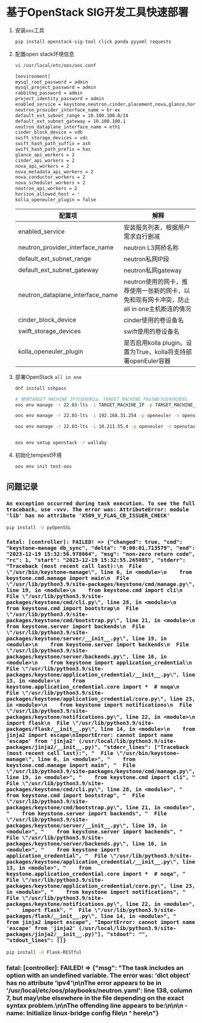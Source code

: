 # 基于OpenStack SIG开发工具快速部署

1. 安装`oos`工具

   ```bash
   pip install openstack-sig-tool click panda pyyaml requests
   ```

2. 配置open stack环境信息

   ```bash
   vi /usr/local/etc/oos/oos.conf
   
   [environment]
   mysql_root_password = admin
   mysql_project_password = admin
   rabbitmq_password = admin
   project_identity_password = admin
   enabled_service = keystone,neutron,cinder,placement,nova,glance,horizon,aodh,ceilometer,cyborg,gnocchi,kolla,heat,trove,tempest
   neutron_provider_interface_name = br-ex
   default_ext_subnet_range = 10.100.100.0/24
   default_ext_subnet_gateway = 10.100.100.1
   neutron_dataplane_interface_name = eth1
   cinder_block_device = vdb
   swift_storage_devices = vdc
   swift_hash_path_suffix = ash
   swift_hash_path_prefix = has
   glance_api_workers = 2
   cinder_api_workers = 2
   nova_api_workers = 2
   nova_metadata_api_workers = 2
   nova_conductor_workers = 2
   nova_scheduler_workers = 2
   neutron_api_workers = 2
   horizon_allowed_host = *
   kolla_openeuler_plugin = false
   ```

   | 配置项                           | 解释                                                         |
   | -------------------------------- | ------------------------------------------------------------ |
   | enabled_service                  | 安装服务列表，根据用户需求自行删减                           |
   | neutron_provider_interface_name  | neutron L3网桥名称                                           |
   | default_ext_subnet_range         | neutron私网IP段                                              |
   | default_ext_subnet_gateway       | neutron私网gateway                                           |
   | neutron_dataplane_interface_name | neutron使用的网卡，推荐使用一张新的网卡，以免和现有网卡冲突，防止all in one主机断连的情况 |
   | cinder_block_device              | cinder使用的卷设备名                                         |
   | swift_storage_devices            | swift使用的卷设备名                                          |
   | kolla_openeuler_plugin           | 是否启用kolla plugin。设置为True，kolla将支持部署openEuler容器 |

3. 部署OpenStack `all in one`

   ```bash
   dnf install sshpass
   
   # 替换TARGET_MACHINE_IP为目标机ip、TARGET_MACHINE_PASSWD为目标机密码。
   oos env manage -r 22.03-lts -i TARGET_MACHINE_IP -p TARGET_MACHINE_PASSWD -n test-oos
   
   oos env manage -r 22.03-lts -i 192.168.31.254 -p openeuler -n openstack
   
   oos env manage -r 22.03-lts -i 10.211.55.4 -p openeuler -n openstack
   
   
   oos env setup openstack -r wallaby
   ```

4. 初始化tempest环境

   ```bash
   oos env init test-oos
   ```

   

## 问题记录

### `An exception occurred during task execution. To see the full traceback, use -vvv. The error was: AttributeError: module 'lib' has no attribute 'X509_V_FLAG_CB_ISSUER_CHECK'`

```bash
pip install -U pyOpenSSL
```

### `fatal: [controller]: FAILED! => {"changed": true, "cmd": "keystone-manage db_sync", "delta": "0:00:01.713579", "end": "2023-12-19 15:32:56.978664", "msg": "non-zero return code", "rc": 1, "start": "2023-12-19 15:32:55.265085", "stderr": "Traceback (most recent call last):\n  File \"/usr/bin/keystone-manage\", line 6, in <module>\n    from keystone.cmd.manage import main\n  File \"/usr/lib/python3.9/site-packages/keystone/cmd/manage.py\", line 19, in <module>\n    from keystone.cmd import cli\n  File \"/usr/lib/python3.9/site-packages/keystone/cmd/cli.py\", line 28, in <module>\n    from keystone.cmd import bootstrap\n  File \"/usr/lib/python3.9/site-packages/keystone/cmd/bootstrap.py\", line 21, in <module>\n    from keystone.server import backends\n  File \"/usr/lib/python3.9/site-packages/keystone/server/__init__.py\", line 19, in <module>\n    from keystone.server import backends\n  File \"/usr/lib/python3.9/site-packages/keystone/server/backends.py\", line 16, in <module>\n    from keystone import application_credential\n  File \"/usr/lib/python3.9/site-packages/keystone/application_credential/__init__.py\", line 13, in <module>\n    from keystone.application_credential.core import *  # noqa\n  File \"/usr/lib/python3.9/site-packages/keystone/application_credential/core.py\", line 23, in <module>\n    from keystone import notifications\n  File \"/usr/lib/python3.9/site-packages/keystone/notifications.py\", line 22, in <module>\n    import flask\n  File \"/usr/lib/python3.9/site-packages/flask/__init__.py\", line 14, in <module>\n    from jinja2 import escape\nImportError: cannot import name 'escape' from 'jinja2' (/usr/local/lib/python3.9/site-packages/jinja2/__init__.py)", "stderr_lines": ["Traceback (most recent call last):", "  File \"/usr/bin/keystone-manage\", line 6, in <module>", "    from keystone.cmd.manage import main", "  File \"/usr/lib/python3.9/site-packages/keystone/cmd/manage.py\", line 19, in <module>", "    from keystone.cmd import cli", "  File \"/usr/lib/python3.9/site-packages/keystone/cmd/cli.py\", line 28, in <module>", "    from keystone.cmd import bootstrap", "  File \"/usr/lib/python3.9/site-packages/keystone/cmd/bootstrap.py\", line 21, in <module>", "    from keystone.server import backends", "  File \"/usr/lib/python3.9/site-packages/keystone/server/__init__.py\", line 19, in <module>", "    from keystone.server import backends", "  File \"/usr/lib/python3.9/site-packages/keystone/server/backends.py\", line 16, in <module>", "    from keystone import application_credential", "  File \"/usr/lib/python3.9/site-packages/keystone/application_credential/__init__.py\", line 13, in <module>", "    from keystone.application_credential.core import *  # noqa", "  File \"/usr/lib/python3.9/site-packages/keystone/application_credential/core.py\", line 23, in <module>", "    from keystone import notifications", "  File \"/usr/lib/python3.9/site-packages/keystone/notifications.py\", line 22, in <module>", "    import flask", "  File \"/usr/lib/python3.9/site-packages/flask/__init__.py\", line 14, in <module>", "    from jinja2 import escape", "ImportError: cannot import name 'escape' from 'jinja2' (/usr/local/lib/python3.9/site-packages/jinja2/__init__.py)"], "stdout": "", "stdout_lines": []}`

```bash
pip install -U Flask-RESTful
```

### fatal: [controller]: FAILED! => {"msg": "The task includes an option with an undefined variable. The error was: 'dict object' has no attribute 'ipv4'\n\nThe error appears to be in '/usr/local/etc/oos/playbooks/neutron.yaml': line 138, column 7, but may\nbe elsewhere in the file depending on the exact syntax problem.\n\nThe offending line appears to be:\n\n\n    - name: Initialize linux-bridge config file\n      ^ here\n"}

